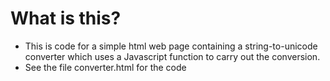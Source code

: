 # What is this?
- This is code for a simple html web page containing a string-to-unicode converter which uses a Javascript function to carry out the conversion. 
- See the file converter.html for the code
